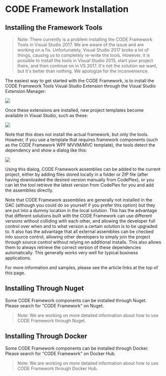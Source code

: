 ﻿# CODE Framework Installation

## Installing the Framework Tools

> Note: There currently is a problem installing the CODE Framework Tools in Visual Studio 2017. We are aware of the issue and are working on a fix. Unfortunately, Visual Studio 2017 broke a lot of things, causing us to completely re-write the tools. However, it is possible to install the tools in Visual Studio 2015, start your project there, and then continue on in VS 2017. It's not the solution we want, but it's better than nothing. We apologize for the inconvenience.

The easiest way to get started with the CODE Framework, is to install the CODE Framework Tools Visual Studio Extension through the Visual Studio Extension Manager:

![](Getting%20Started/Figure1.png)

Once these extensions are installed, new project templates become available in Visual Studio, such as these:

![](Getting%20Started/Figure2.png)

Note that this does not install the actual framework, but only the tools. However, if you use a template that requires framework components (such as the CODE Framework WPF MVVM/MVC template), the tools detect the dependency and show a dialog like this:

![](Getting%20Started/Figure3.png)

Using this dialog, CODE Framework assemblies can be added to the current project, either by adding files stored locally in a folder or ZIP file (after having downloaded the desired version manually from CodePlex), or you can let the tool retrieve the latest version from CodePlex for you and add the assemblies directly.

Note that CODE Framework assemblies are generally not installed in the GAC (although you could do so yourself if you prefer this option) but they are put into a dummy location in the local solution. This has the advantage that different solutions built with the CODE Framework can use different versions without colliding with each other, and allowing the developer full control over when and to what version a certain solution is to be upgraded to. It also has the advantage that all external assemblies can be checked into source control, allowing other developers to simply join the project through source control without relying on additional installs. This also allows them to always retrieve the correct version of these dependencies automatically. This generally works very well for typical business applications.

For more information and samples, please see the article links at the top of this page.

## Installing Through Nuget

Some CODE Framework components can be installed through Nuget. Please search for "CODE Framework" on Nuget. 

> Note: We are working on more detailed information about how to use CODE Framework through Nuget.

## Installing Through Docker

Some CODE Framework components can be installed through Docker. Please search for "CODE Framework" on Docker Hub. 

> Note: We are working on more detailed information about how to use CODE Framework through Docker Hub.

